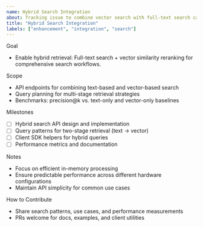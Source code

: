 ```yaml
---
name: Hybrid Search Integration
about: Tracking issue to combine vector search with full-text search capabilities
title: "Hybrid Search Integration"
labels: ["enhancement", "integration", "search"]
---
```


Goal
- Enable hybrid retrieval: Full-text search + vector similarity reranking for comprehensive search workflows.

Scope
- API endpoints for combining text-based and vector-based search
- Query planning for multi-stage retrieval strategies
- Benchmarks: precision@k vs. text-only and vector-only baselines

Milestones
- [ ] Hybrid search API design and implementation
- [ ] Query patterns for two-stage retrieval (text → vector)
- [ ] Client SDK helpers for hybrid queries
- [ ] Performance metrics and documentation

Notes
- Focus on efficient in-memory processing
- Ensure predictable performance across different hardware configurations
- Maintain API simplicity for common use cases

How to Contribute
- Share search patterns, use cases, and performance measurements
- PRs welcome for docs, examples, and client utilities

